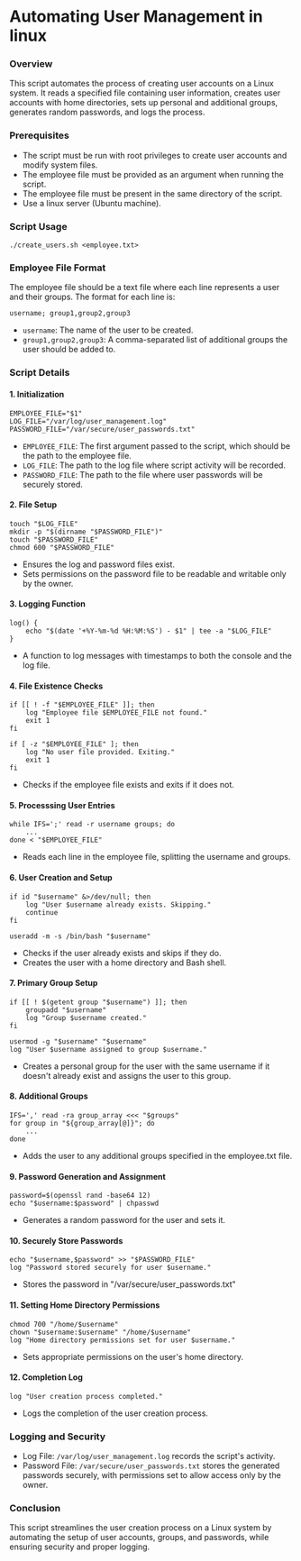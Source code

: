 # Automating User Management in linux

### Overview

This script automates the process of creating user accounts on a Linux system. It reads a specified file containing user information, creates user accounts with home directories, sets up personal and additional groups, generates random passwords, and logs the process.

### Prerequisites

- The script must be run with root privileges to create user accounts and modify system files.
- The employee file must be provided as an argument when running the script.
- The employee file must be present in the same directory of the script.
- Use a linux server (Ubuntu machine).

### Script Usage

```
./create_users.sh <employee.txt>
```

### Employee File Format

The employee file should be a text file where each line represents a user and their groups. The format for each line is:

```
username; group1,group2,group3
```

- `username`: The name of the user to be created.
- `group1,group2,group3`: A comma-separated list of additional groups the user should be added to.

### Script Details

#### 1. Initialization

```
EMPLOYEE_FILE="$1"
LOG_FILE="/var/log/user_management.log"
PASSWORD_FILE="/var/secure/user_passwords.txt"
```

- `EMPLOYEE_FILE`: The first argument passed to the script, which should be the path to the employee file.
- `LOG_FILE`: The path to the log file where script activity will be recorded.
- `PASSWORD_FILE`: The path to the file where user passwords will be securely stored.

#### 2. File Setup

```
touch "$LOG_FILE"
mkdir -p "$(dirname "$PASSWORD_FILE")"
touch "$PASSWORD_FILE"
chmod 600 "$PASSWORD_FILE"
```

- Ensures the log and password files exist.
- Sets permissions on the password file to be readable and writable only by the owner.

#### 3. Logging Function

```
log() {
    echo "$(date '+%Y-%m-%d %H:%M:%S') - $1" | tee -a "$LOG_FILE"
}
```

- A function to log messages with timestamps to both the console and the log file.

#### 4. File Existence Checks

```
if [[ ! -f "$EMPLOYEE_FILE" ]]; then
    log "Employee file $EMPLOYEE_FILE not found."
    exit 1
fi

if [ -z "$EMPLOYEE_FILE" ]; then
    log "No user file provided. Exiting."
    exit 1
fi
```

- Checks if the employee file exists and exits if it does not.

#### 5. Processsing User Entries

```
while IFS=';' read -r username groups; do
    ...
done < "$EMPLOYEE_FILE"
```

- Reads each line in the employee file, splitting the username and groups.

#### 6. User Creation and Setup

```
if id "$username" &>/dev/null; then
    log "User $username already exists. Skipping."
    continue
fi

useradd -m -s /bin/bash "$username"
```

- Checks if the user already exists and skips if they do.
- Creates the user with a home directory and Bash shell.

#### 7. Primary Group Setup

```
if [[ ! $(getent group "$username") ]]; then
    groupadd "$username"
    log "Group $username created."
fi

usermod -g "$username" "$username"
log "User $username assigned to group $username."
```

- Creates a personal group for the user with the same username if it doesn't already exist and assigns the user to this group.

#### 8. Additional Groups

```
IFS=',' read -ra group_array <<< "$groups"
for group in "${group_array[@]}"; do
    ...
done
```

- Adds the user to any additional groups specified in the employee.txt file.

#### 9. Password Generation and Assignment

```
password=$(openssl rand -base64 12)
echo "$username:$password" | chpasswd
```

- Generates a random password for the user and sets it.

#### 10. Securely Store Passwords

```
echo "$username,$password" >> "$PASSWORD_FILE"
log "Password stored securely for user $username."
```

- Stores the password in "/var/secure/user_passwords.txt"

#### 11. Setting Home Directory Permissions

```
chmod 700 "/home/$username"
chown "$username:$username" "/home/$username"
log "Home directory permissions set for user $username."
```

- Sets appropriate permissions on the user's home directory.

#### 12. Completion Log

```
log "User creation process completed."
```

- Logs the completion of the user creation process.

### Logging and Security

- Log File: `/var/log/user_management.log` records the script's activity.
- Password File: `/var/secure/user_passwords.txt` stores the generated passwords securely, with permissions set to allow access only by the owner.

### Conclusion

This script streamlines the user creation process on a Linux system by automating the setup of user accounts, groups, and passwords, while ensuring security and proper logging.







